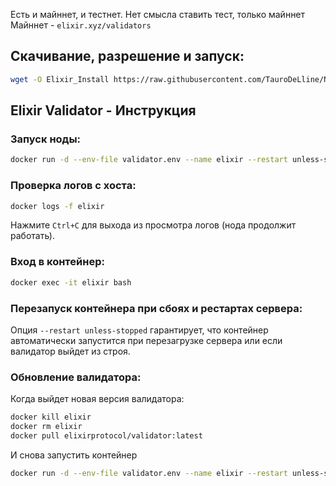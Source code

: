 
Есть и майннет, и тестнет. Нет смысла ставить тест, только майннет
Майннет - `elixir.xyz/validators`


## Скачивание, разрешение и запуск:

``` bash
wget -O Elixir_Install https://raw.githubusercontent.com/TauroDeLline/Nodes/main/Elixir/Elixir_Install && chmod +x Elixir_Install && ./Elixir_Install
```

## Elixir Validator - Инструкция

### Запуск ноды:

``` bash
docker run -d --env-file validator.env --name elixir --restart unless-stopped elixirprotocol/validator:latest
```

### Проверка логов с хоста: 

``` bash
docker logs -f elixir
```

Нажмите `Ctrl+C` для выхода из просмотра логов (нода продолжит работать).

### Вход в контейнер:

``` bash
docker exec -it elixir bash
```

### Перезапуск контейнера при сбоях и рестартах сервера:

Опция `--restart unless-stopped` гарантирует, что контейнер автоматически запустится при перезагрузке сервера или если валидатор выйдет из строя.

### Обновление валидатора:

Когда выйдет новая версия валидатора:

``` bash
docker kill elixir
docker rm elixir
docker pull elixirprotocol/validator:latest
```

И снова запустить контейнер

``` bash
docker run -d --env-file validator.env --name elixir --restart unless-stopped elixirprotocol/validator:latest
```

